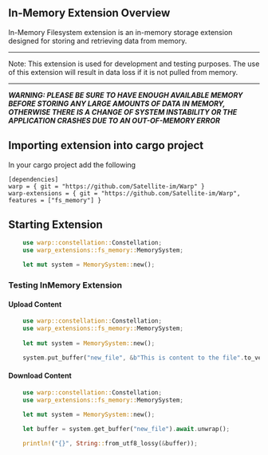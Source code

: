 ## In-Memory Extension Overview

In-Memory Filesystem extension is an in-memory storage extension designed for storing and retrieving data from memory.

***
Note: This extension is used for development and testing purposes. The use of this extension will result in data loss if it is not pulled from memory.
***

***WARNING: PLEASE BE SURE TO HAVE ENOUGH AVAILABLE MEMORY BEFORE STORING ANY LARGE AMOUNTS OF DATA IN MEMORY, OTHERWISE THERE IS A CHANGE OF SYSTEM INSTABILITY OR THE APPLICATION CRASHES DUE TO AN OUT-OF-MEMORY ERROR***

## Importing extension into cargo project

In your cargo project add the following

```
[dependencies]
warp = { git = "https://github.com/Satellite-im/Warp" }
warp-extensions = { git = "https://github.com/Satellite-im/Warp", features = ["fs_memory"] }
```

## Starting Extension

```rust
	use warp::constellation::Constellation;
	use warp_extensions::fs_memory::MemorySystem;

	let mut system = MemorySystem::new();
```

### Testing InMemory Extension

#### Upload Content

```rust
	use warp::constellation::Constellation;
	use warp_extensions::fs_memory::MemorySystem;
	
	let mut system = MemorySystem::new();

	system.put_buffer("new_file", &b"This is content to the file".to_vec()).await.unwrap();

```

#### Download Content

```rust
	use warp::constellation::Constellation;
	use warp_extensions::fs_memory::MemorySystem;
	
	let mut system = MemorySystem::new();

	let buffer = system.get_buffer("new_file").await.unwrap();

	println!("{}", String::from_utf8_lossy(&buffer));

```
